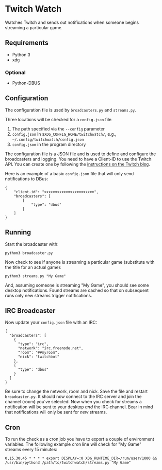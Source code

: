 # Twitch Watch
Watches Twitch and sends out notifications when someone begins streaming a particular game.

## Requirements

* Python 3
* xdg

### Optional

* Python-DBUS

## Configuration

The configuration file is used by `broadcasters.py` and `streams.py`.

Three locations will be checked for a `config.json` file:

1. The path specified via the `--config` parameter
2. `config.json` in `$XDG_CONFIG_HOME/twitchwatch/`, e.g., `~/.config/twitchwatch/config.json`
3. `config.json` in the program directory

The configuration file is a JSON file and is used to define and configure the broadcasters and logging. You need to have a Client-ID to use the Twitch API. You can create one by following the [instructions on the Twitch blog](https://blog.twitch.tv/client-id-required-for-kraken-api-calls-afbb8e95f843).

Here is an example of a basic `config.json` file that will only send notifications to DBus:
```
{
	"client-id": "xxxxxxxxxxxxxxxxxxxxxxx",
	"broadcasters": [
		{
			"type": "dbus"
		}
	]
}
```

## Running

Start the broadcaster with:

```
python3 broadcaster.py
```

Now check to see if anyone is streaming a particular game (substitute with the title for an actual game):
```
python3 streams.py "My Game"
```

And, assuming someone is streaming "My Game", you should see some desktop notifications. Found streams are cached so that on subsequent runs only new streams trigger notifications.

## IRC Broadcaster

Now update your `config.json` file with an IRC:
```
{
  "broadcasters": [
    {
      "type": "irc",
      "network": "irc.freenode.net",
      "room": "##myroom",
      "nick": "twitchbot"
    },
    {
      "type": "dbus"
    }
  ]
}
```
Be sure to change the network, room and nick. Save the file and restart `broadcaster.py`. It should now connect to the IRC server and join the channel (room) you've selected. Now when you check for streams a notification will be sent to your desktop *and* the IRC channel. Bear in mind that notifications will only be sent for *new* streams.

## Cron

To run the check as a cron job you have to export a couple of environment variables. The following example cron line will check for "My Game" streams every 15 minutes:
```
0,15,30,45 * * * * export DISPLAY=:0 XDG_RUNTIME_DIR=/run/user/1000 && /usr/bin/python3 /path/to/twitchwatch/streams.py "My Game"
```
